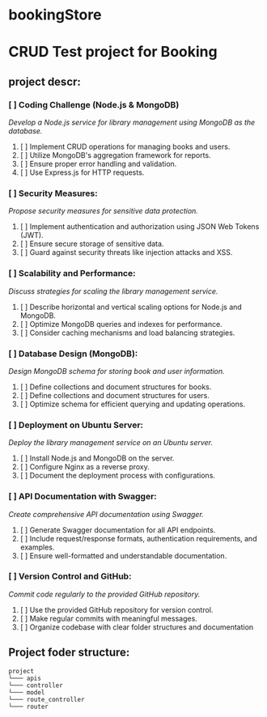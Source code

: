 # bookingStore

# CRUD Test project for Booking

## project descr:

### [ ] Coding Challenge (Node.js & MongoDB)
*Develop a Node.js service for library management using MongoDB as the database.*
1. [ ] Implement CRUD operations for managing books and users.
2. [ ] Utilize MongoDB's aggregation framework for reports.
3. [ ] Ensure proper error handling and validation.
4. [ ] Use Express.js for HTTP requests.

### [ ] Security Measures:
*Propose security measures for sensitive data protection.*
1. [ ] Implement authentication and authorization using JSON Web Tokens (JWT).
2. [ ] Ensure secure storage of sensitive data.
3. [ ] Guard against security threats like injection attacks and XSS.

### [ ] Scalability and Performance:
*Discuss strategies for scaling the library management service.*
1. [ ] Describe horizontal and vertical scaling options for Node.js and MongoDB.
2. [ ] Optimize MongoDB queries and indexes for performance.
3. [ ] Consider caching mechanisms and load balancing strategies.

### [ ] Database Design (MongoDB):
*Design MongoDB schema for storing book and user information.*
1. [ ] Define collections and document structures for books.
2. [ ] Define collections and document structures for users. 
3. [ ] Optimize schema for efficient querying and updating operations. 

### [ ] Deployment on Ubuntu Server:
*Deploy the library management service on an Ubuntu server.*
1. [ ] Install Node.js and MongoDB on the server.
2. [ ] Configure Nginx as a reverse proxy.
3. [ ] Document the deployment process with configurations.

### [ ] API Documentation with Swagger:
*Create comprehensive API documentation using Swagger.*
1. [ ] Generate Swagger documentation for all API endpoints.
2. [ ] Include request/response formats, authentication requirements, and examples.
3. [ ] Ensure well-formatted and understandable documentation.

### [ ] Version Control and GitHub:
*Commit code regularly to the provided GitHub repository.*
1. [ ] Use the provided GitHub repository for version control.
2. [ ] Make regular commits with meaningful messages.
3. [ ] Organize codebase with clear folder structures and documentation

## Project foder structure:

```
project
└─── apis
└─── controller
└─── model
└─── route_controller
└─── router
```